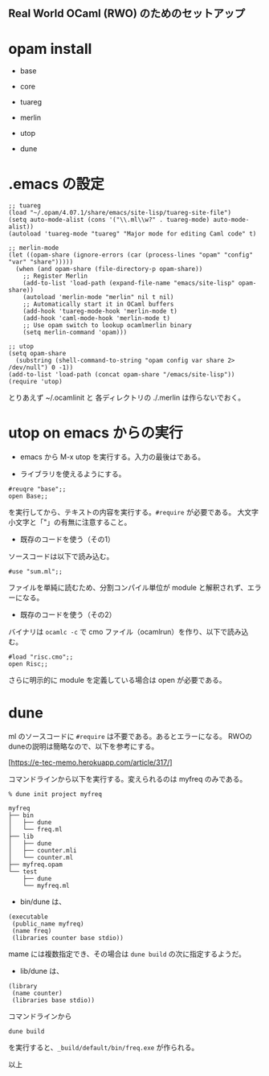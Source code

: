 Real World OCaml (RWO) のためのセットアップ
---------------------

# opam install

- base
- core

- tuareg
- merlin
- utop
- dune


# .emacs の設定

```
;; tuareg
(load "~/.opam/4.07.1/share/emacs/site-lisp/tuareg-site-file")
(setq auto-mode-alist (cons '("\\.ml\\w?" . tuareg-mode) auto-mode-alist))
(autoload 'tuareg-mode "tuareg" "Major mode for editing Caml code" t)

;; merlin-mode
(let ((opam-share (ignore-errors (car (process-lines "opam" "config" "var" "share")))))
  (when (and opam-share (file-directory-p opam-share))
    ;; Register Merlin
    (add-to-list 'load-path (expand-file-name "emacs/site-lisp" opam-share))
    (autoload 'merlin-mode "merlin" nil t nil)
    ;; Automatically start it in OCaml buffers
    (add-hook 'tuareg-mode-hook 'merlin-mode t)
    (add-hook 'caml-mode-hook 'merlin-mode t)
    ;; Use opam switch to lookup ocamlmerlin binary
    (setq merlin-command 'opam)))

;; utop
(setq opam-share 
  (substring (shell-command-to-string "opam config var share 2> /dev/null") 0 -1))
(add-to-list 'load-path (concat opam-share "/emacs/site-lisp"))
(require 'utop)
```

とりあえず ~/.ocamlinit と 各ディレクトリの ./.merlin は作らないでおく。


# utop on emacs からの実行

- emacs から M-x utop を実行する。入力の最後は<Enter>である。

- ライブラリを使えるようにする。

```
#reuqre "base";;
open Base;;
```

を実行してから、テキストの内容を実行する。``#require`` が必要である。
大文字小文字と「"」の有無に注意すること。


- 既存のコードを使う（その1）

ソースコードは以下で読み込む。

```
#use "sum.ml";;
```

ファイルを単純に読むため、分割コンパイル単位が module と解釈されず、エラーになる。



- 既存のコードを使う（その2）

バイナリは ``ocamlc -c`` で cmo ファイル（ocamlrun）を作り、以下で読み込む。

```
#load "risc.cmo";;
open Risc;;
```

さらに明示的に module を定義している場合は open が必要である。



# dune

ml のソースコードに ``#require`` は不要である。あるとエラーになる。
RWOのduneの説明は簡略なので、以下を参考にする。

[https://e-tec-memo.herokuapp.com/article/317/]


コマンドラインから以下を実行する。変えられるのは myfreq のみである。


```
% dune init project myfreq
```

```
myfreq
├── bin
│   ├── dune
│   └── freq.ml
├── lib
│   ├── dune
│   ├── counter.mli
│   └── counter.ml
├── myfreq.opam
└── test
    ├── dune
    └── myfreq.ml
```

- bin/dune は、

```
(executable
 (public_name myfreq)
 (name freq)
 (libraries counter base stdio))
```

mame には複数指定でき、その場合は ``dune build`` の次に指定するようだ。


- lib/dune は、

```
(library
 (name counter)
 (libraries base stdio))
```

コマンドラインから

```
dune build
```

を実行すると、``_build/default/bin/freq.exe`` が作られる。


以上

